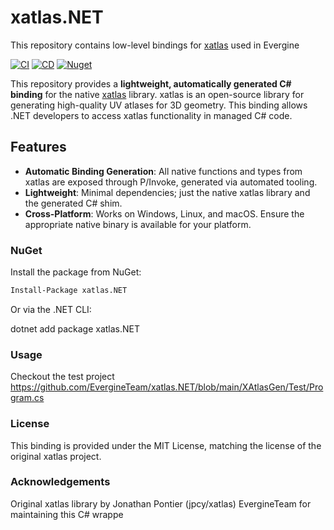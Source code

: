 # xatlas.NET
This repository contains low-level bindings for [xatlas](https://github.com/jpcy/xatlas) used in Evergine

[![CI](https://github.com/EvergineTeam/XAtlas.NET/actions/workflows/CI.yml/badge.svg)](https://github.com/EvergineTeam/XAtlas.NET/actions/workflows/CI.yml)
[![CD](https://github.com/EvergineTeam/XAtlas.NET/actions/workflows/CD.yml/badge.svg)](https://github.com/EvergineTeam/XAtlas.NET/actions/workflows/CD.yml)
[![Nuget](https://img.shields.io/nuget/v/Evergine.Bindings.XAtlas?logo=nuget)](https://www.nuget.org/packages/Evergine.Bindings.XAtlas)

This repository provides a **lightweight, automatically generated C# binding** for the native [xatlas](https://github.com/jpcy/xatlas) library. xatlas is an open-source library for generating high-quality UV atlases for 3D geometry. This binding allows .NET developers to access xatlas functionality in managed C# code.

## Features

- **Automatic Binding Generation**: All native functions and types from xatlas are exposed through P/Invoke, generated via automated tooling.
- **Lightweight**: Minimal dependencies; just the native xatlas library and the generated C# shim.
- **Cross-Platform**: Works on Windows, Linux, and macOS. Ensure the appropriate native binary is available for your platform.


### NuGet

Install the package from NuGet:

```sh
Install-Package xatlas.NET

```
Or via the .NET CLI:

dotnet add package xatlas.NET

### Usage

Checkout the test project
https://github.com/EvergineTeam/xatlas.NET/blob/main/XAtlasGen/Test/Program.cs

### License
This binding is provided under the MIT License, matching the license of the original xatlas project.

### Acknowledgements
Original xatlas library by Jonathan Pontier (jpcy/xatlas)
EvergineTeam for maintaining this C# wrappe
